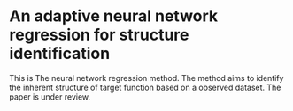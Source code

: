 # An adaptive neural network regression for structure identification
This is The neural network regression method. 
The method aims to identify the inherent structure of target function based on a observed dataset.
The paper is under review.
